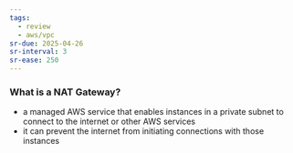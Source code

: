 ```yaml
---
tags:
  - review
  - aws/vpc
sr-due: 2025-04-26
sr-interval: 3
sr-ease: 250
---
```

 ### What is a NAT Gateway?
- a managed AWS service that enables instances in a private subnet to connect to the internet or other AWS services
- it can prevent the internet from initiating connections with those instances